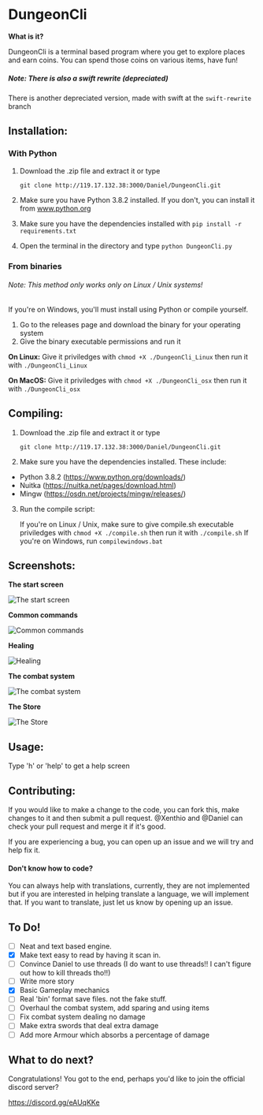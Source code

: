 # DungeonCli
**What is it?**

DungeonCli is a terminal based program where you get to explore
places and earn coins. You can spend those coins on various items,
have fun!

##### Note: There is also a swift rewrite (depreciated)
There is another depreciated version, made with swift at the `swift-rewrite` branch


## Installation:
### With Python
1. Download the .zip file and extract it or type

	`git clone http://119.17.132.38:3000/Daniel/DungeonCli.git`
2. Make sure you have Python 3.8.2 installed. If you don't, you
can install it from www.python.org
3. Make sure you have the dependencies installed with `pip install -r requirements.txt`
4. Open the terminal in the directory and type `python DungeonCli.py`

### From binaries
###### Note: This method only works only on Linux / Unix systems!
If you're on Windows, you'll must install using Python or compile yourself.

1. Go to the releases page and download the binary for your operating system
2. Give the binary executable permissions and run it

**On Linux:**
Give it priviledges with `chmod +X ./DungeonCli_Linux` then run it with
`./DungeonCli_Linux`

**On MacOS:**
Give it priviledges with `chmod +X ./DungeonCli_osx` then run it with
`./DungeonCli_osx`


## Compiling:
1. Download the .zip file and extract it or type

	`git clone http://119.17.132.38:3000/Daniel/DungeonCli.git`
2. Make sure you have the dependencies installed. These include:
- Python 3.8.2 (https://www.python.org/downloads/)
- Nuitka (https://nuitka.net/pages/download.html)
- Mingw (https://osdn.net/projects/mingw/releases/)
3. Run the compile script:

	If you're on Linux / Unix, make sure to give compile.sh executable
priviledges with `chmod +X ./compile.sh` then run it with `./compile.sh`
If you're on Windows, run `compilewindows.bat`


## Screenshots:
**The start screen**

![The start screen](http://119.17.132.38:3000/Daniel/DungeonCli/raw/branch/master/Screenshots/v0.3.1%20Start%20Screen.png)

**Common commands**

![Common commands](http://119.17.132.38:3000/Daniel/DungeonCli/raw/branch/master/Screenshots/v0.3.1%20common%20commands.png)

**Healing**

![Healing](http://119.17.132.38:3000/Daniel/DungeonCli/raw/branch/master/Screenshots/v0.3.1%20healing.png)

**The combat system**

![The combat system](http://119.17.132.38:3000/Daniel/DungeonCli/raw/branch/master/Screenshots/combat%20system%20v0.3.1.png)

**The Store**

![The Store](http://119.17.132.38:3000/Daniel/DungeonCli/raw/branch/master/Screenshots/v0.3.0%20store.png)


## Usage:
Type 'h' or 'help' to get a help screen



## Contributing:
If you would like to make a change to the code, you can fork this, make changes
to it and then submit a pull request. @Xenthio and @Daniel can check your pull
request and merge it if it's good.

If you are experiencing a bug, you can open up an issue and we will try and help
fix it.

#### Don't know how to code?
You can always help with translations, currently, they are not implemented
but if you are interested in helping translate a language, we will implement
that. If you want to translate, just let us know by opening up an issue.

## To Do!
- [ ] Neat and text based engine.
- [x] Make text easy to read by having it scan in.
- [ ] Convince Daniel to use threads (I do want to use threads!! I can't figure out how to kill threads tho!!)
- [ ] Write more story
- [x] Basic Gameplay mechanics
- [ ] Real 'bin' format save files. not the fake stuff.
- [ ] Overhaul the combat system, add sparing and using items
- [ ] Fix combat system dealing no damage
- [ ] Make extra swords that deal extra damage
- [ ] Add more Armour which absorbs a percentage of damage

## What to do next?
Congratulations! You got to the end, perhaps you'd like to join the official
discord server?

https://discord.gg/eAUqKKe
